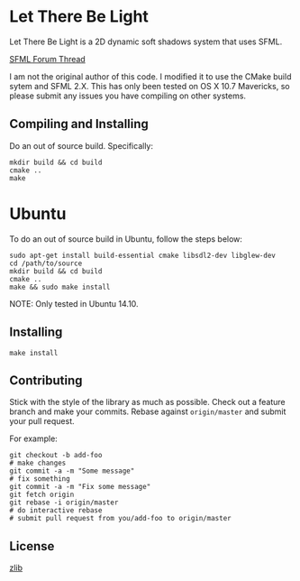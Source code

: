 # Let There Be Light
Let There Be Light is a 2D dynamic soft shadows system that uses SFML.

[SFML Forum Thread](http://en.sfml-dev.org/forums/index.php?topic=6635.0)

I am not the original author of this code. I modified it to use the CMake
build sytem and SFML 2.X. This has only been tested on OS X 10.7 Mavericks,
so please submit any issues you have compiling on other systems.

## Compiling and Installing
Do an out of source build. Specifically:

    mkdir build && cd build
    cmake ..
    make

# Ubuntu
To do an out of source build in Ubuntu, follow the steps below:

    sudo apt-get install build-essential cmake libsdl2-dev libglew-dev
    cd /path/to/source
    mkdir build && cd build
    cmake ..
    make && sudo make install    

NOTE: Only tested in Ubuntu 14.10.

## Installing
`make install`

## Contributing
Stick with the style of the library as much as possible. Check out a 
feature branch and make your commits. Rebase against `origin/master` and
submit your pull request.

For example:

    git checkout -b add-foo
    # make changes
    git commit -a -m "Some message"
    # fix something
    git commit -a -m "Fix some message"
    git fetch origin
    git rebase -i origin/master
    # do interactive rebase
    # submit pull request from you/add-foo to origin/master

## License
[zlib](http://www.gzip.org/zlib/zlib_license.html)
